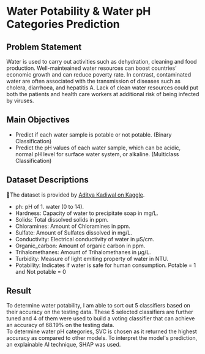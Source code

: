 # Water Potability & Water pH Categories Prediction
## Problem Statement
Water is used to carry out activities such as dehydration, cleaning and food production. Well-mainteained water resources can boost countries’ economic growth and can reduce poverty rate. In contrast, contaminated water are often associated with the transmission of diseases such as cholera, diarrhoea, and hepatitis A. Lack of clean water resources could put both the patients and health care workers at additional risk of being infected by viruses.

## Main Objectives
* Predict if each water sample is potable or not potable. (Binary Classification)
* Predict the pH values of each water sample, which can be acidic, normal pH level for surface water system, or alkaline. (Multiclass Classification)

## Dataset Descriptions
🌟The dataset is provided by <a href="https://www.kaggle.com/datasets/adityakadiwal/water-potability">Aditya Kadiwal on Kaggle</a>.
* ph: pH of 1. water (0 to 14).
* Hardness: Capacity of water to precipitate soap in mg/L.
* Solids: Total dissolved solids in ppm.
* Chloramines: Amount of Chloramines in ppm.
* Sulfate: Amount of Sulfates dissolved in mg/L.
* Conductivity: Electrical conductivity of water in μS/cm.
* Organic_carbon: Amount of organic carbon in ppm.
* Trihalomethanes: Amount of Trihalomethanes in μg/L.
* Turbidity: Measure of light emiting property of water in NTU.
* Potability: Indicates if water is safe for human consumption. Potable = 1 and Not potable = 0

## Result
To determine water potability, I am able to sort out 5 classifiers based on their accuracy on the testing data. These 5 selected classifiers are further tuned and 4 of them were used to build a voting classifier that can achieve an accuracy of 68.19% on the testing data.    
To determine water pH categories, SVC is chosen as it returned the highest accuracy as compared to other models. To interpret the model's prediction, an explainable AI technique, SHAP was used.    
